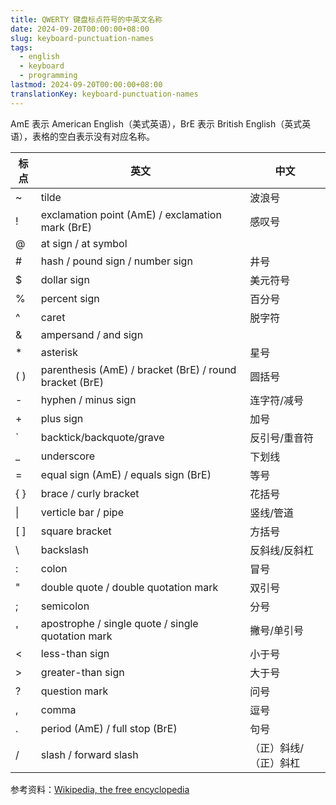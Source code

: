```yaml
---
title: QWERTY 键盘标点符号的中英文名称
date: 2024-09-20T00:00:00+08:00
slug: keyboard-punctuation-names
tags:
  - english
  - keyboard
  - programming
lastmod: 2024-09-20T00:00:00+08:00
translationKey: keyboard-punctuation-names
---
```


AmE 表示 American English（美式英语），BrE 表示 British English（英式英语），表格的空白表示没有对应名称。

| 标点 | 英文                                                    | 中文                  |
| ---- | ------------------------------------------------------- | --------------------- |
| ~    | tilde                                                   | 波浪号                |
| !    | exclamation point (AmE) / exclamation mark (BrE)        | 感叹号                |
| @    | at sign / at symbol                                     |                       |
| #    | hash / pound sign / number sign                         | 井号                  |
| $    | dollar sign                                             | 美元符号              |
| %    | percent sign                                            | 百分号                |
| ^    | caret                                                   | 脱字符                |
| &    | ampersand / and sign                                    |                       |
| *    | asterisk                                                | 星号                  |
| ( )  | parenthesis (AmE) / bracket (BrE) / round bracket (BrE) | 圆括号                |
| -    | hyphen / minus sign                                     | 连字符/减号           |
| +    | plus sign                                               | 加号                  |
| `    | backtick/backquote/grave                                | 反引号/重音符         |
| _    | underscore                                              | 下划线                |
| =    | equal sign (AmE) / equals sign (BrE)                    | 等号                  |
| { }  | brace / curly bracket                                   | 花括号                |
| \|   | verticle bar / pipe                                     | 竖线/管道             |
| [ ]  | square bracket                                          | 方括号                |
| \    | backslash                                               | 反斜线/反斜杠         |
| :    | colon                                                   | 冒号                  |
| "    | double quote / double quotation mark                    | 双引号                |
| ;    | semicolon                                               | 分号                  |
| '    | apostrophe / single quote / single quotation mark       | 撇号/单引号           |
| <    | less-than sign                                          | 小于号                |
| >    | greater-than sign                                       | 大于号                |
| ?    | question mark                                           | 问号                  |
| ,    | comma                                                   | 逗号                  |
| .    | period (AmE) / full stop (BrE)                          | 句号                  |
| /    | slash / forward slash                                   | （正）斜线/（正）斜杠 |

参考资料：[Wikipedia, the free encyclopedia](https://en.wikipedia.org/wiki/Main_Page)